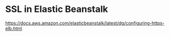 # SSL in Elastic Beanstalk

https://docs.aws.amazon.com/elasticbeanstalk/latest/dg/configuring-https-elb.html
